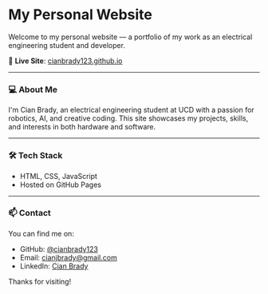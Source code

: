# My Personal Website

Welcome to my personal website — a portfolio of my work as an electrical engineering student and developer.

🚀 **Live Site**: [cianbrady123.github.io](https://cianbrady123.github.io)

---

### 💻 About Me
I'm Cian Brady, an electrical engineering student at UCD with a passion for robotics, AI, and creative coding. This site showcases my projects, skills, and interests in both hardware and software.

---

### 🛠️ Tech Stack
- HTML, CSS, JavaScript
- Hosted on GitHub Pages
---

### 📫 Contact
You can find me on:
- GitHub: [@cianbrady123](https://github.com/cianbrady123)
- Email: cianjbrady@gmail.com
- LinkedIn: [Cian Brady](https://www.linkedin.com/in/cian-brady-2b798428b/)

Thanks for visiting!
